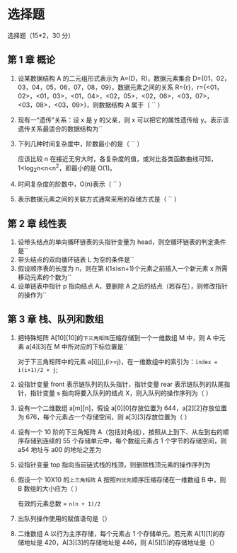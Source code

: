 # 选择题

选择题（15\*2，30 分）

## 第 1 章 概论

1. 设某数据结构 A 的二元组形式表示为 A=(D，R)，数据元素集合 D={01，02，03，04，05，06，07，08，09}，数据元素之间的关系 R={r}，r={<01，02>，<01，03>，<01，04>，<02，05>，<02，06>，<03，07>，<03，08>，<03，09>}，则数据结构 A 属于（ `` ）

2. 现有一“遗传”关系：设 x 是 y 的父亲，则 x 可以把它的属性遗传给 y。表示该遗传关系最适合的数据结构为``

3. 下列几种时间复杂度中，阶数最小的是（ `` ）

   应该比较 n 在接近无穷大时，各复杂度的值，或对比各类函数曲线可知，1&lt;log<sub>2</sub>n&lt;n&lt;n<sup>2</sup>，即最小的是 O(1)。

4. 时间复杂度的阶数中，O(n)表示（ `` ）
5. 表示数据元素之间的关联方式通常采用的存储方式是（ `` ）

## 第 2 章 线性表

1. 设带头结点的单向循环链表的头指针变量为 head，则空循环链表的判定条件是``
2. 带头结点的双向循环链表 L 为空的条件是``
3. 假设顺序表的长度为 n，则在第 i(1≤i≤n+1)个元素之前插入一个新元素 x 所需移动元素的个数为``
4. 设单链表中指针 p 指向结点 A，要删除 A 之后的结点（若存在），则修改指针的操作为``

## 第 3 章 栈、队列和数组

1. 把特殊矩阵 A[10][10]的`下三角矩阵`压缩存储到一个一维数组 M 中，则 A 中元素 a[4][3]在 M 中所对应的下标位置是``

   对于下三角矩阵中的元素 a[i][j],(i>=j)，在一维数组中的索引为：`index = i(i+1)/2 + j`;

2. 设指针变量 front 表示链队列的队头指针，指针变量 rear 表示链队列的队尾指针，指针变量 s 指向将要入队列的结点 X，则入队列的操作序列为（ ）
3. 设有一个二维数组 a[m][n]，假设 a[0][0]存放位置为 644，a[2][2]存放位置为 676，每个元素占一个存储空间，则 a[3][3]存放位置为（ ）
4. 设有一个 10 阶的下三角矩阵 A（包括对角线），按照从上到下、从左到右的顺序存储到连续的 55 个存储单元中，每个数组元素占 1 个字节的存储空间，则 a54 地址与 a00 的地址之差为
5. 设指针变量 top 指向当前链式栈的栈顶，则删除栈顶元素的操作序列为
6. 假设一个 10X10 的`上三角矩阵` A 按照`列优先`顺序压缩存储在一维数组 B 中，则 B 数组的大小应为（ ）

   有效的元素总数 = `n(n + 1)/2`

7. 出队列操作使用的赋值语句是（）
8. 二维数组 A 以行为主序存储，每个元素占 1 个存储单元。若元素 A[1][1]的存储地址是 420，A[3][3]的存储地址是 446，则 A[5][5]的存储地址是（）
